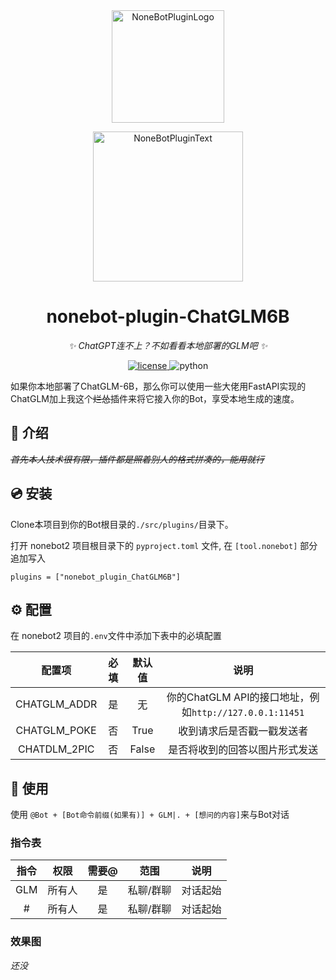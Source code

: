 <div align="center">
  <a href="https://v2.nonebot.dev/store"><img src="https://github.com/A-kirami/nonebot-plugin-template/blob/resources/nbp_logo.png" width="180" height="180" alt="NoneBotPluginLogo"></a>
  <br>
  <p><img src="https://github.com/A-kirami/nonebot-plugin-template/blob/resources/NoneBotPlugin.svg" width="240" alt="NoneBotPluginText"></p>
</div>

<div align="center">

# nonebot-plugin-ChatGLM6B

_✨ ChatGPT连不上？不如看看本地部署的GLM吧 ✨_

<a href="./LICENSE">
    <img src="https://img.shields.io/github/license/QNLanYang/nonebot_plugin_ChatGLM6B.svg" alt="license">
</a>
<img src="https://img.shields.io/badge/python-3.8+-blue.svg" alt="python">

</div>

如果你本地部署了ChatGLM-6B，那么你可以使用一些大佬用FastAPI实现的ChatGLM加上我这个~~烂怂~~插件来将它接入你的Bot，享受本地生成的速度。

## 📖 介绍

~~*首先本人技术很有限，插件都是照着别人的格式拼凑的，能用就行*~~



## 💿 安装

Clone本项目到你的Bot根目录的`./src/plugins/`目录下。


打开 nonebot2 项目根目录下的 `pyproject.toml` 文件, 在 `[tool.nonebot]` 部分追加写入

    plugins = ["nonebot_plugin_ChatGLM6B"]



## ⚙️ 配置

在 nonebot2 项目的`.env`文件中添加下表中的必填配置

| 配置项 | 必填 | 默认值 | 说明 |
|:-----:|:----:|:----:|:----:|
| CHATGLM_ADDR | 是 | 无 | 你的ChatGLM API的接口地址，例如`http://127.0.0.1:11451` |
| CHATGLM_POKE | 否 | True | 收到请求后是否戳一戳发送者 |
| CHATDLM_2PIC | 否 | False | 是否将收到的回答以图片形式发送 |

## 🎉 使用
使用 `@Bot + [Bot命令前缀(如果有)] + GLM|. + [想问的内容]`来与Bot对话 

### 指令表

| 指令 | 权限 | 需要@ | 范围 | 说明 |
|:-----:|:----:|:----:|:----:|:----:|
| GLM | 所有人 | 是 | 私聊/群聊 | 对话起始 |
| # | 所有人 | 是 | 私聊/群聊 | 对话起始 |
### 效果图
*还没*